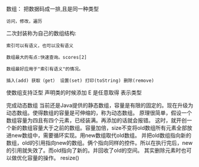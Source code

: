 数组：
    把数据码成一排,且是同一种类型

    访问，修改，遍历

二次封装称为自己的数组结构:

    索引可以有语义，也可以没有语义

    数组最大的有点:快速查询。scores[2]

    数组最好应用于"索引有语义"的情况。

    插入(add) 获取（get） 设置(set) 打印(toString) 删除(remove)

使数组支持泛型
    声明类的时候添加<E> E 是任意取得 表示类型

完成动态数组
    当前还是Java提供的静态数组，容量是有限的固定的。现在升级为动态数组。使得数组的容量是可伸缩的，称为动态数组。
    原理很简单，假设一个数组容量为四且有四个元素，已经装满。再添加的话就会报错。
    这时，就开创一个新的数组容量大于之前的数组。容量加倍，size不变将old数组所有元素全部放进new数组中，需要循环实现。用new数组取代old数组。
    并把old数组指向新的数组，old的引用指向new的数组。俩个指向同样的控件。所以在执行完后，new的引用就失效了。而old指向了新的。并回收了old的空间。
    其实删除元素时也可以做优化容量的操作。
    resize()